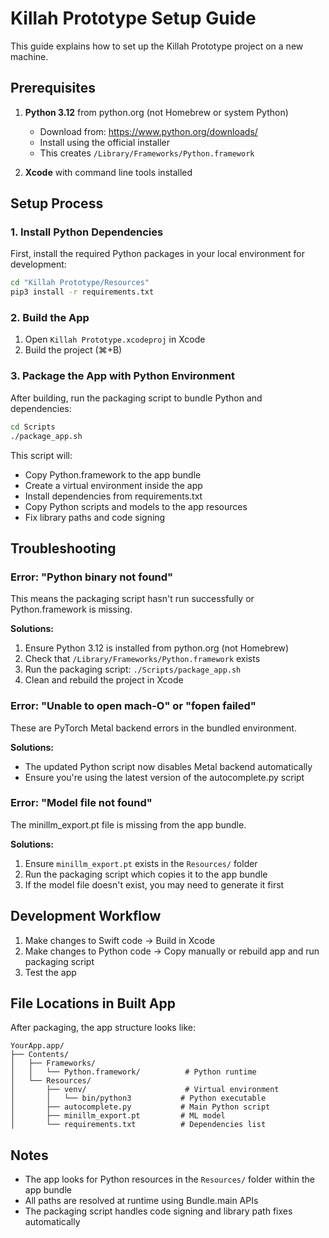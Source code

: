 # Killah Prototype Setup Guide

This guide explains how to set up the Killah Prototype project on a new machine.

## Prerequisites

1. **Python 3.12** from python.org (not Homebrew or system Python)
   - Download from: https://www.python.org/downloads/
   - Install using the official installer
   - This creates `/Library/Frameworks/Python.framework`

2. **Xcode** with command line tools installed

## Setup Process

### 1. Install Python Dependencies

First, install the required Python packages in your local environment for development:

```bash
cd "Killah Prototype/Resources"
pip3 install -r requirements.txt
```

### 2. Build the App

1. Open `Killah Prototype.xcodeproj` in Xcode
2. Build the project (⌘+B)

### 3. Package the App with Python Environment

After building, run the packaging script to bundle Python and dependencies:

```bash
cd Scripts
./package_app.sh
```

This script will:
- Copy Python.framework to the app bundle
- Create a virtual environment inside the app
- Install dependencies from requirements.txt
- Copy Python scripts and models to the app resources
- Fix library paths and code signing

## Troubleshooting

### Error: "Python binary not found"
This means the packaging script hasn't run successfully or Python.framework is missing.

**Solutions:**
1. Ensure Python 3.12 is installed from python.org (not Homebrew)
2. Check that `/Library/Frameworks/Python.framework` exists
3. Run the packaging script: `./Scripts/package_app.sh`
4. Clean and rebuild the project in Xcode

### Error: "Unable to open mach-O" or "fopen failed"
These are PyTorch Metal backend errors in the bundled environment.

**Solutions:**
- The updated Python script now disables Metal backend automatically
- Ensure you're using the latest version of the autocomplete.py script

### Error: "Model file not found"
The minillm_export.pt file is missing from the app bundle.

**Solutions:**
1. Ensure `minillm_export.pt` exists in the `Resources/` folder
2. Run the packaging script which copies it to the app bundle
3. If the model file doesn't exist, you may need to generate it first

## Development Workflow

1. Make changes to Swift code → Build in Xcode
2. Make changes to Python code → Copy manually or rebuild app and run packaging script
3. Test the app

## File Locations in Built App

After packaging, the app structure looks like:
```
YourApp.app/
├── Contents/
│   ├── Frameworks/
│   │   └── Python.framework/          # Python runtime
│   └── Resources/
│       ├── venv/                      # Virtual environment
│       │   └── bin/python3           # Python executable
│       ├── autocomplete.py           # Main Python script
│       ├── minillm_export.pt         # ML model
│       └── requirements.txt          # Dependencies list
```

## Notes

- The app looks for Python resources in the `Resources/` folder within the app bundle
- All paths are resolved at runtime using Bundle.main APIs
- The packaging script handles code signing and library path fixes automatically
